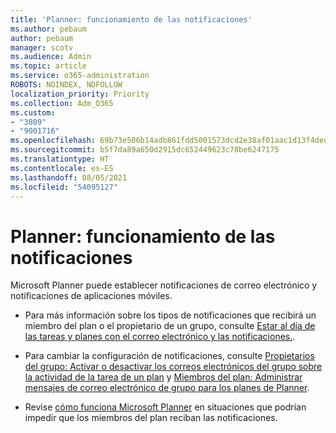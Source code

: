 ```yaml
---
title: 'Planner: funcionamiento de las notificaciones'
ms.author: pebaum
author: pebaum
manager: scotv
ms.audience: Admin
ms.topic: article
ms.service: o365-administration
ROBOTS: NOINDEX, NOFOLLOW
localization_priority: Priority
ms.collection: Adm_O365
ms.custom:
- "3809"
- "9001716"
ms.openlocfilehash: 69b73e506b14adb861fdd5001573dcd2e38af01aac1d13f4dedc60ab712a22e4
ms.sourcegitcommit: b5f7da89a650d2915dc652449623c78be6247175
ms.translationtype: HT
ms.contentlocale: es-ES
ms.lasthandoff: 08/05/2021
ms.locfileid: "54095127"
---
```

# <a name="planner-how-notifications-work"></a>Planner: funcionamiento de las notificaciones

Microsoft Planner puede establecer notificaciones de correo electrónico y notificaciones de aplicaciones móviles.

- Para más información sobre los tipos de notificaciones que recibirá un miembro del plan o el propietario de un grupo, consulte [Estar al día de las tareas y planes con el correo electrónico y las notificaciones.](https://support.office.com/article/Stay-on-top-of-tasks-and-plans-with-email-and-notifications-cce223d6-b0ae-43cf-a080-266e2414a859).

- Para cambiar la configuración de notificaciones, consulte [Propietarios del grupo: Activar o desactivar los correos electrónicos del grupo sobre la actividad de la tarea de un plan](https://support.office.com/article/group-owners-turn-group-emails-about-task-activity-on-or-off-for-a-plan-f1b0d681-2aa6-4ce5-9703-4614607d4cd0) y [Miembros del plan: Administrar mensajes de correo electrónico de grupo para los planes de Planner](https://support.office.com/article/plan-members-manage-group-emails-for-your-planner-plans-46f989a0-a34d-4db9-993b-dd596af7a5d2).

- Revise [cómo funciona Microsoft Planner](https://techcommunity.microsoft.com/t5/planner-blog/how-microsoft-planner-works/ba-p/1214736#M703) en situaciones que podrían impedir que los miembros del plan reciban las notificaciones.
